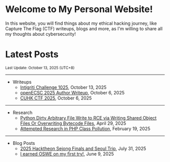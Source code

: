 # Welcome to My Personal Website!

In this website, you will find things about my ethical hacking journey, like Capture The Flag (CTF) writeups, blogs and more, as I'm willing to share all my thoughts about cybersecurity!

# Latest Posts

<span class="page_information"><small>Last Update: October 13, 2025 (UTC+8)</small></span>

* * *
- Writeups
    - [Intigriti Challenge 1025](https://siunam321.github.io/ctf/Intigriti-Challenge/1025/), October 13, 2025
    - [openECSC 2025 Author Writeup](https://siunam321.github.io/ctf/openECSC-2025/), October 6, 2025
    - [CUHK CTF 2025](https://siunam321.github.io/ctf/CUHK-CTF-2025/), October 6, 2025

* * *
- Research
    - [Python Dirty Arbitrary File Write to RCE via Writing Shared Object Files Or Overwriting Bytecode Files](https://siunam321.github.io/research/python-dirty-arbitrary-file-write-to-rce-via-writing-shared-object-files-or-overwriting-bytecode-files), April 29, 2025
    - [Attempted Research in PHP Class Pollution](https://siunam321.github.io/research/attempted-research-in-php-class-pollution), February 19, 2025

* * *
- Blog Posts
    - [2025 Hacktheon Sejong Finals and Seoul Trip](https://siunam321.github.io/blog/2025-07-31-2025-hacktheon-sejong-finals-and-seoul-trip), July 31, 2025
    - [I earned OSWE on my first try!](https://siunam321.github.io/blog/2025-06-09-i-earned-oswe-on-my-first-try), June 9, 2025